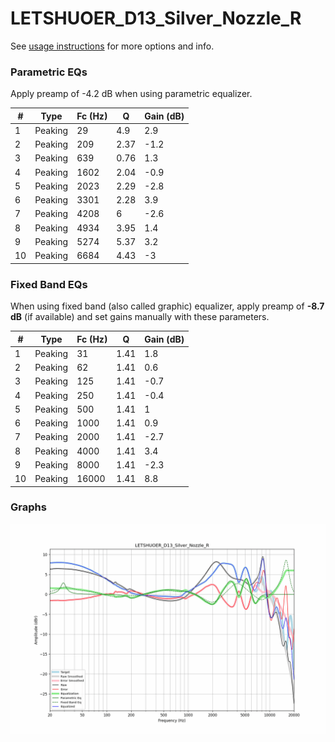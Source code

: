 # LETSHUOER_D13_Silver_Nozzle_R
See [usage instructions](https://github.com/jaakkopasanen/AutoEq#usage) for more options and info.

### Parametric EQs
Apply preamp of -4.2 dB when using parametric equalizer.

|   # | Type    |   Fc (Hz) |    Q |   Gain (dB) |
|-----|---------|-----------|------|-------------|
|   1 | Peaking |        29 | 4.9  |         2.9 |
|   2 | Peaking |       209 | 2.37 |        -1.2 |
|   3 | Peaking |       639 | 0.76 |         1.3 |
|   4 | Peaking |      1602 | 2.04 |        -0.9 |
|   5 | Peaking |      2023 | 2.29 |        -2.8 |
|   6 | Peaking |      3301 | 2.28 |         3.9 |
|   7 | Peaking |      4208 | 6    |        -2.6 |
|   8 | Peaking |      4934 | 3.95 |         1.4 |
|   9 | Peaking |      5274 | 5.37 |         3.2 |
|  10 | Peaking |      6684 | 4.43 |        -3   |

### Fixed Band EQs
When using fixed band (also called graphic) equalizer, apply preamp of **-8.7 dB** (if available) and set gains manually with these parameters.

|   # | Type    |   Fc (Hz) |    Q |   Gain (dB) |
|-----|---------|-----------|------|-------------|
|   1 | Peaking |        31 | 1.41 |         1.8 |
|   2 | Peaking |        62 | 1.41 |         0.6 |
|   3 | Peaking |       125 | 1.41 |        -0.7 |
|   4 | Peaking |       250 | 1.41 |        -0.4 |
|   5 | Peaking |       500 | 1.41 |         1   |
|   6 | Peaking |      1000 | 1.41 |         0.9 |
|   7 | Peaking |      2000 | 1.41 |        -2.7 |
|   8 | Peaking |      4000 | 1.41 |         3.4 |
|   9 | Peaking |      8000 | 1.41 |        -2.3 |
|  10 | Peaking |     16000 | 1.41 |         8.8 |

### Graphs
![](./LETSHUOER_D13_Silver_Nozzle_R.png)
